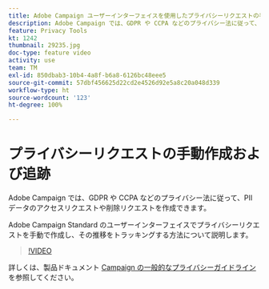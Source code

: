 ```yaml
---
title: Adobe Campaign ユーザーインターフェイスを使用したプライバシーリクエストの手動作成とトラッキング
description: Adobe Campaign では、GDPR や CCPA などのプライバシー法に従って、PII データのアクセスリクエストや削除リクエストを作成できます。 Adobe Campaign Standard のユーザーインターフェイスでプライバシーリクエストを手動で作成し、その推移をトラッキングする方法について説明します。
feature: Privacy Tools
kt: 1242
thumbnail: 29235.jpg
doc-type: feature video
activity: use
team: TM
exl-id: 850dbab3-10b4-4a8f-b6a8-6126bc48eee5
source-git-commit: 57dbf456625d22cd2e4526d92e5a8c20a048d339
workflow-type: ht
source-wordcount: '123'
ht-degree: 100%

---
```


# プライバシーリクエストの手動作成および追跡

Adobe Campaign では、GDPR や CCPA などのプライバシー法に従って、PII データのアクセスリクエストや削除リクエストを作成できます。

Adobe Campaign Standard のユーザーインターフェイスでプライバシーリクエストを手動で作成し、その推移をトラッキングする方法について説明します。

>[!VIDEO](https://video.tv.adobe.com/v/29235?quality=12)

詳しくは、製品ドキュメント [Campaign の一般的なプライバシーガイドライン](https://experienceleague.adobe.com/docs/campaign-standard/using/getting-started/privacy/privacy-management.html?lang=ja)を参照してください。
